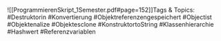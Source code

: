 
![[ProgrammierenSkript_1Semester.pdf#page=152]]Tags & Topics:
   #Destruktorin
   #Konvertierung
   #Objektreferenzengespeichert
   #Objectist
   #Objektenalize
   #Objektesclone
   #KonstruktortoString
   #Klassenhierarchie
   #Hashwert
   #Referenzvariablen